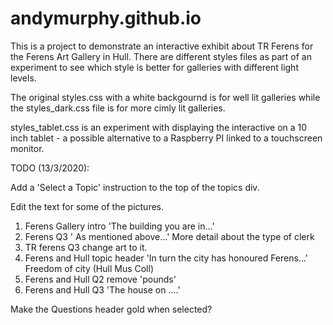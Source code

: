 # andymurphy.github.io
This is a project to demonstrate an interactive exhibit about TR Ferens for the Ferens Art Gallery in Hull.
There are different styles files as part of an experiment to see which style is better for galleries with different light levels.

The original styles.css with a white backgournd is for well lit galleries while the styles_dark.css file is for more cimly lit galleries.

styles_tablet.css is an experiment with displaying the interactive on a 10 inch tablet - a possible alternative to a Raspberry PI linked to a touchscreen monitor.

TODO (13/3/2020):

Add a 'Select a Topic' instruction to the top of the topics div.

Edit the text for some of the pictures.
1. Ferens Gallery intro 'The building you are in...'
2. Ferens Q3 ' As mentioned above...' More detail about the type of clerk
3. TR ferens Q3 change art to it.
4. Ferens and Hull topic header 'In turn the city has honoured Ferens...' Freedom of city (Hull Mus Coll)
5. Ferens and Hull Q2 remove 'pounds'
6. Ferens and Hull Q3 'The house on ....'

Make the Questions header gold when selected?
